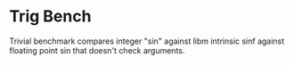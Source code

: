 # Trig Bench

Trivial benchmark compares integer "sin" against libm intrinsic sinf
against floating point sin that doesn't check arguments.

